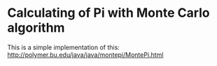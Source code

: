# Calculating of Pi with Monte Carlo algorithm

This is a simple implementation of this: http://polymer.bu.edu/java/java/montepi/MontePi.html
